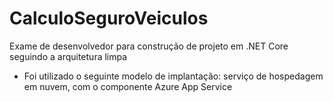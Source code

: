 # CalculoSeguroVeiculos
Exame de desenvolvedor para construção de projeto em .NET Core seguindo a arquitetura limpa 

- Foi utilizado o seguinte modelo de implantação: serviço de hospedagem em nuvem, com o componente Azure App Service

